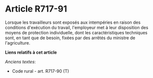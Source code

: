# Article R717-91

Lorsque les travailleurs sont exposés aux intempéries en raison des conditions d'exécution du travail, l'employeur met à leur
disposition des moyens de protection individuelle, dont les caractéristiques techniques sont, en tant que de besoin, fixées
par des arrêtés du ministre de l'agriculture.

**Liens relatifs à cet article**

_Anciens textes_:

  - Code rural - art. R717-90 (T)
